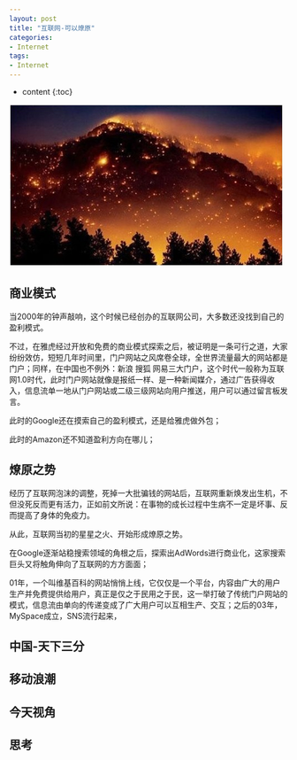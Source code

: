 ```yaml
---
layout: post
title: "互联网-可以燎原"
categories: 
- Internet
tags:
- Internet
---
```


* content
{:toc}

![可以燎原](/css/pics/2018-05-26-liao-yuan.jpg)


## 商业模式

当2000年的钟声敲响，这个时候已经创办的互联网公司，大多数还没找到自己的盈利模式。

不过，在雅虎经过开放和免费的商业模式探索之后，被证明是一条可行之道，大家纷纷效仿，短短几年时间里，门户网站之风席卷全球，全世界流量最大的网站都是门户；同样，在中国也不例外：新浪 搜狐 网易三大门户，这个时代一般称为互联网1.0时代，此时门户网站就像是报纸一样、是一种新闻媒介，通过广告获得收入，信息流单一地从门户网站或二级三级网站向用户推送，用户可以通过留言板发言。

此时的Google还在摸索自己的盈利模式，还是给雅虎做外包；

此时的Amazon还不知道盈利方向在哪儿；

## 燎原之势

经历了互联网泡沫的调整，死掉一大批骗钱的网站后，互联网重新焕发出生机，不但没死反而更有活力，正如前文所说：在事物的成长过程中生病不一定是坏事、反而提高了身体的免疫力。

从此，互联网当初的星星之火、开始形成燎原之势。

在Google逐渐站稳搜索领域的角根之后，探索出AdWords进行商业化，这家搜索巨头又将触角伸向了互联网的方方面面；

01年，一个叫维基百科的网站悄悄上线，它仅仅是一个平台，内容由广大的用户生产并免费提供给用户，真正是仅之于民用之于民，这一举打破了传统门户网站的模式，信息流由单向的传递变成了广大用户可以互相生产、交互；之后的03年，MySpace成立，SNS流行起来，

## 中国-天下三分

## 移动浪潮

## 今天视角

## 思考

